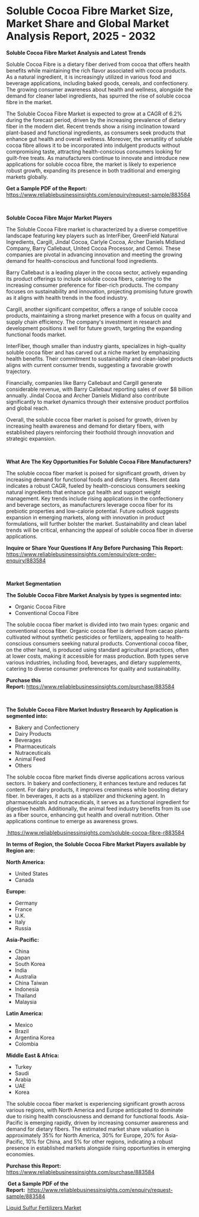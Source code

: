 <p><h1>Soluble Cocoa Fibre Market Size, Market Share and Global Market Analysis Report, 2025 - 2032</h1></p><p><strong>Soluble Cocoa Fibre Market Analysis and Latest Trends</strong></p>
<p><p>Soluble Cocoa Fibre is a dietary fiber derived from cocoa that offers health benefits while maintaining the rich flavor associated with cocoa products. As a natural ingredient, it is increasingly utilized in various food and beverage applications, including baked goods, cereals, and confectionery. The growing consumer awareness about health and wellness, alongside the demand for cleaner label ingredients, has spurred the rise of soluble cocoa fibre in the market.</p><p>The Soluble Cocoa Fibre Market is expected to grow at a CAGR of 6.2% during the forecast period, driven by the increasing prevalence of dietary fiber in the modern diet. Recent trends show a rising inclination toward plant-based and functional ingredients, as consumers seek products that enhance gut health and overall wellness. Moreover, the versatility of soluble cocoa fibre allows it to be incorporated into indulgent products without compromising taste, attracting health-conscious consumers looking for guilt-free treats. As manufacturers continue to innovate and introduce new applications for soluble cocoa fibre, the market is likely to experience robust growth, expanding its presence in both traditional and emerging markets globally.</p></p>
<p><strong>Get a Sample PDF of the Report:&nbsp;</strong> <a href="https://www.reliablebusinessinsights.com/enquiry/request-sample/883584?utm_campaign=2224&utm_medium=2&utm_source=Github&utm_content=ia&utm_term=02042025&utm_id=soluble-cocoa-fibre">https://www.reliablebusinessinsights.com/enquiry/request-sample/883584</a></p>
<p>&nbsp;</p>
<p><strong>Soluble Cocoa Fibre Major Market Players</strong></p>
<p><p>The Soluble Cocoa Fibre market is characterized by a diverse competitive landscape featuring key players such as InterFiber, GreenField Natural Ingredients, Cargill, Jindal Cocoa, Carlyle Cocoa, Archer Daniels Midland Company, Barry Callebaut, United Cocoa Processor, and Cemoi. These companies are pivotal in advancing innovation and meeting the growing demand for health-conscious and functional food ingredients.</p><p>Barry Callebaut is a leading player in the cocoa sector, actively expanding its product offerings to include soluble cocoa fibers, catering to the increasing consumer preference for fiber-rich products. The company focuses on sustainability and innovation, projecting promising future growth as it aligns with health trends in the food industry.</p><p>Cargill, another significant competitor, offers a range of soluble cocoa products, maintaining a strong market presence with a focus on quality and supply chain efficiency. The company's investment in research and development positions it well for future growth, targeting the expanding functional foods market.</p><p>InterFiber, though smaller than industry giants, specializes in high-quality soluble cocoa fiber and has carved out a niche market by emphasizing health benefits. Their commitment to sustainability and clean-label products aligns with current consumer trends, suggesting a favorable growth trajectory.</p><p>Financially, companies like Barry Callebaut and Cargill generate considerable revenue, with Barry Callebaut reporting sales of over $8 billion annually. Jindal Cocoa and Archer Daniels Midland also contribute significantly to market dynamics through their extensive product portfolios and global reach.</p><p>Overall, the soluble cocoa fiber market is poised for growth, driven by increasing health awareness and demand for dietary fibers, with established players reinforcing their foothold through innovation and strategic expansion.</p></p>
<p>&nbsp;</p>
<p><strong>What Are The Key Opportunities For Soluble Cocoa Fibre Manufacturers?</strong></p>
<p><p>The soluble cocoa fiber market is poised for significant growth, driven by increasing demand for functional foods and dietary fibers. Recent data indicates a robust CAGR, fueled by health-conscious consumers seeking natural ingredients that enhance gut health and support weight management. Key trends include rising applications in the confectionery and beverage sectors, as manufacturers leverage cocoa fiber for its prebiotic properties and low-calorie potential. Future outlook suggests expansion in emerging markets, along with innovation in product formulations, will further bolster the market. Sustainability and clean label trends will be critical, enhancing the appeal of soluble cocoa fiber in diverse applications.</p></p>
<p><strong>Inquire or Share Your Questions If Any Before Purchasing This Report:</strong> <a href="https://www.reliablebusinessinsights.com/enquiry/pre-order-enquiry/883584?utm_campaign=2224&utm_medium=2&utm_source=Github&utm_content=ia&utm_term=02042025&utm_id=soluble-cocoa-fibre">https://www.reliablebusinessinsights.com/enquiry/pre-order-enquiry/883584</a></p>
<p>&nbsp;</p>
<p><strong>Market Segmentation</strong></p>
<p><strong>The Soluble Cocoa Fibre Market Analysis by types is segmented into:</strong></p>
<p><ul><li>Organic Cocoa Fibre</li><li>Conventional Cocoa Fibre</li></ul></p>
<p><p>The soluble cocoa fiber market is divided into two main types: organic and conventional cocoa fiber. Organic cocoa fiber is derived from cacao plants cultivated without synthetic pesticides or fertilizers, appealing to health-conscious consumers seeking natural products. Conventional cocoa fiber, on the other hand, is produced using standard agricultural practices, often at lower costs, making it accessible for mass production. Both types serve various industries, including food, beverages, and dietary supplements, catering to diverse consumer preferences for quality and sustainability.</p></p>
<p><strong>Purchase this Report:&nbsp;</strong><a href="https://www.reliablebusinessinsights.com/purchase/883584?utm_campaign=2224&utm_medium=2&utm_source=Github&utm_content=ia&utm_term=02042025&utm_id=soluble-cocoa-fibre">https://www.reliablebusinessinsights.com/purchase/883584</a></p>
<p>&nbsp;</p>
<p><strong>The Soluble Cocoa Fibre Market Industry Research by Application is segmented into:</strong></p>
<p><ul><li>Bakery and Confectionery</li><li>Dairy Products</li><li>Beverages</li><li>Pharmaceuticals</li><li>Nutraceuticals</li><li>Animal Feed</li><li>Others</li></ul></p>
<p><p>The soluble cocoa fibre market finds diverse applications across various sectors. In bakery and confectionery, it enhances texture and reduces fat content. For dairy products, it improves creaminess while boosting dietary fiber. In beverages, it acts as a stabilizer and thickening agent. In pharmaceuticals and nutraceuticals, it serves as a functional ingredient for digestive health. Additionally, the animal feed industry benefits from its use as a fiber source, enhancing gut health and overall nutrition. Other applications continue to emerge as awareness grows.</p></p>
<p><a href="https://www.reliablebusinessinsights.com/soluble-cocoa-fibre-r883584?utm_campaign=2224&utm_medium=2&utm_source=Github&utm_content=ia&utm_term=02042025&utm_id=soluble-cocoa-fibre">&nbsp;https://www.reliablebusinessinsights.com/soluble-cocoa-fibre-r883584</a></p>
<p><strong>In terms of Region, the Soluble Cocoa Fibre Market Players available by Region are:</strong></p>
<p>
    <p> <strong> North America: </strong>
        <ul>
            <li>United States</li>
            <li>Canada</li>
        </ul>
        </p> 
    <p> <strong> Europe: </strong>
        <ul>
            <li>Germany</li>
            <li>France</li>
            <li>U.K.</li>
            <li>Italy</li>
            <li>Russia</li>
        </ul>
        </p> 
    <p> <strong> Asia-Pacific: </strong>
        <ul>
            <li>China</li>
            <li>Japan</li>
            <li>South Korea</li>
            <li>India</li>
            <li>Australia</li>
            <li>China Taiwan</li>
            <li>Indonesia</li>
            <li>Thailand</li>
            <li>Malaysia</li>
        </ul>
        </p> 
    <p> <strong> Latin America: </strong>
        <ul>
            <li>Mexico</li>
            <li>Brazil</li>
            <li>Argentina Korea</li>
            <li>Colombia</li>
        </ul>
        </p> 
    <p> <strong> Middle East & Africa: </strong>
        <ul>
            <li>Turkey</li>
            <li>Saudi</li>
            <li>Arabia</li>
            <li>UAE</li>
            <li>Korea</li>
        </ul>
    </p>
    </p>
<p><p>The soluble cocoa fiber market is experiencing significant growth across various regions, with North America and Europe anticipated to dominate due to rising health consciousness and demand for functional foods. Asia-Pacific is emerging rapidly, driven by increasing consumer awareness and demand for dietary fibers. The estimated market share valuation is approximately 35% for North America, 30% for Europe, 20% for Asia-Pacific, 10% for China, and 5% for other regions, indicating a robust presence in established markets alongside rising opportunities in emerging economies.</p></p>
<p><strong>Purchase this Report: </strong><a href="https://www.reliablebusinessinsights.com/purchase/883584?utm_campaign=2224&utm_medium=2&utm_source=Github&utm_content=ia&utm_term=02042025&utm_id=soluble-cocoa-fibre">https://www.reliablebusinessinsights.com/purchase/883584</a></p>
<p>&nbsp;<strong>Get a Sample PDF of the Report:&nbsp;&nbsp;</strong><a href="https://www.reliablebusinessinsights.com/enquiry/request-sample/883584?utm_campaign=2224&utm_medium=2&utm_source=Github&utm_content=ia&utm_term=02042025&utm_id=soluble-cocoa-fibre">https://www.reliablebusinessinsights.com/enquiry/request-sample/883584</a></p>
<p><strong></strong></p>
<p><p><a href="https://github.com/gerdabatiskzv9/Market-Research-Report-List-1/blob/main/liquid-sulfur-fertilizers-market.md?utm_campaign=2224&utm_medium=2&utm_source=Github&utm_content=ia&utm_term=02042025&utm_id=soluble-cocoa-fibre">Liquid Sulfur Fertilizers Market</a></p></p>